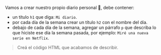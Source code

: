 Vamos a crear nuestro propio diario personal :book:, debe contener:

* un título `h1` que diga: `Mi diario`.
* por cada día de la semana crear un título `h2` con el nombre del día.
* debajo de cada día de la semana, agregar un párrafo `p` que describa lo que hiciste ese día la semana pasada, por ejemplo: `Miré una nueva serie en Netflix`.

> Creá el código HTML que acabamos de describir.
